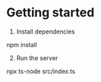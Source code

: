 # Getting started

1. Install dependencies

npm install

2. Run the server

npx ts-node src/index.ts
